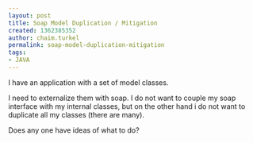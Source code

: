 ```yaml
---
layout: post
title: Soap Model Duplication / Mitigation
created: 1362385352
author: chaim.turkel
permalink: soap-model-duplication-mitigation
tags:
- JAVA
---
```

<p>I have an application with a set of model classes.&nbsp;</p>
<p>I need to externalize them with soap. I do not want to couple my soap interface with my internal classes, but on the other hand i do not want to duplicate all my classes (there are many).</p>
<p>Does any one have ideas of what to do?</p>
<p>&nbsp;</p>
